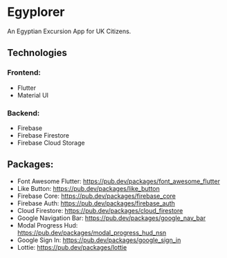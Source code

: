 # Egyplorer
An Egyptian Excursion App for UK Citizens.

## Technologies
### Frontend:
- Flutter
- Material UI

### Backend:
- Firebase
- Firebase Firestore
- Firebase Cloud Storage

## Packages:
- Font Awesome Flutter: https://pub.dev/packages/font_awesome_flutter
- Like Button: https://pub.dev/packages/like_button
- Firebase Core: https://pub.dev/packages/firebase_core
- Firebase Auth: https://pub.dev/packages/firebase_auth 
- Cloud Firestore: https://pub.dev/packages/cloud_firestore
- Google Navigation Bar: https://pub.dev/packages/google_nav_bar
- Modal Progress Hud: https://pub.dev/packages/modal_progress_hud_nsn
- Google Sign In: https://pub.dev/packages/google_sign_in
- Lottie: https://pub.dev/packages/lottie

